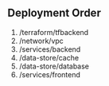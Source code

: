 ## Deployment Order

1. <env>/terraform/tfbackend
2. <env>/network/vpc
3. <env>/services/backend
4. <env>/data-store/cache
5. <env>/data-store/database
6. <end>/services/frontend
